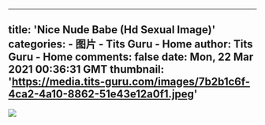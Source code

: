 
---
title: 'Nice Nude Babe (Hd Sexual Image)'
categories: 
    - 图片
    - Tits Guru - Home
author: Tits Guru - Home
comments: false
date: Mon, 22 Mar 2021 00:36:31 GMT
thumbnail: 'https://media.tits-guru.com/images/7b2b1c6f-4ca2-4a10-8862-51e43e12a0f1.jpeg'
---

<div>   
<img src="https://media.tits-guru.com/images/7b2b1c6f-4ca2-4a10-8862-51e43e12a0f1.jpeg" referrerpolicy="no-referrer">  
</div>
            